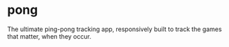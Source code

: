 pong
====

The ultimate ping-pong tracking app, responsively built to track the games that matter, when they occur.

